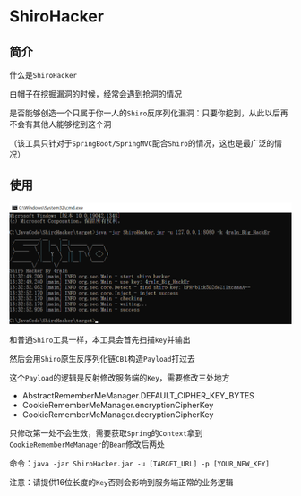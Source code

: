 # ShiroHacker

## 简介

什么是`ShiroHacker`

白帽子在挖掘漏洞的时候，经常会遇到抢洞的情况

是否能够创造一个只属于你一人的`Shiro`反序列化漏洞：只要你挖到，从此以后再不会有其他人能够挖到这个洞

（该工具只针对于`SpringBoot/SpringMVC`配合`Shiro`的情况，这也是最广泛的情况）

## 使用

![](img/01.png)

和普通`Shiro`工具一样，本工具会首先扫描`key`并输出

然后会用`Shiro`原生反序列化链`CB1`构造`Payload`打过去

这个`Payload`的逻辑是反射修改服务端的`Key`，需要修改三处地方

- AbstractRememberMeManager.DEFAULT_CIPHER_KEY_BYTES
- CookieRememberMeManager.encryptionCipherKey
- CookieRememberMeManager.decryptionCipherKey

只修改第一处不会生效，需要获取`Spring`的`Context`拿到`CookieRememberMeManager`的`Bean`修改后两处

命令：`java -jar ShiroHacker.jar -u [TARGET_URL] -p [YOUR_NEW_KEY]`

注意：请提供16位长度的`Key`否则会影响到服务端正常的业务逻辑


